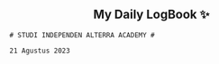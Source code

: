 <h2 align="center">My Daily LogBook ✨</h2>

```
# STUDI INDEPENDEN ALTERRA ACADEMY #

21 Agustus 2023
```
